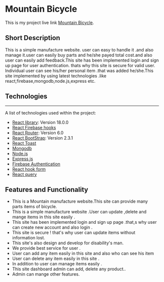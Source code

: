  # Mountain Bicycle

This is my project live link [Mountain Bicycle](https://mountain-bicycle.web.app).

## Short Description
This is a simple manufacture website. user can easy to handle it .and also manage it.user can easily buy parts and he/she payed total cost.and also user can easily add feedback.This site has been implemented login and sign up page for user authentication. thats why this site is secure for valid user. Individual user can see his/her personal item .that was added he/she.This site implemented by using latest technologies .like react,firebase,mongodb,node.js,express etc.

## Technologies
***
A list of technologies used within the project:
* [React library](https://reactjs.org/): Version 18.0.0 
* [React Firebase hooks](https://github.com/CSFrequency/react-firebase-hooks )
* [React Router](https://reactrouter.com/docs/en/v6/getting-started/overview): Version 6.0
* [React BootStrap](https://react-bootstrap.github.io/getting-started/introduction/): Version 2.3.1
* [React Toast](https://www.npmjs.com/package/react-toastify)
* [Mongodb](https://www.mongodb.com/)
* [Node.js](https://nodejs.org/en/)
* [Express js](https://expressjs.com/)
* [Firebase Authentication](https://firebase.google.com/?gclid=CjwKCAjw9e6SBhB2EiwA5myr9o1Uvgd818pxxFWpzUC7u0R0h8Ie6ryVOfSp_gtJM8_zohSlM4XI1BoCeQ8QAvD_BwE&gclsrc=aw.ds)
* [React hook form](https://react-hook-form.com/)
* [React query](https://react-query.tanstack.com/)





 ## Features and Functionality

* This is a Mountain manufacture website.This site can provide many parts items of bicycle. 
* This is a simple manufacture website .User can update ,delete and mange  items in this site easily .
* This site has been implemented login and sign up page .that,s why user can create new account and also login .
* This site is secure ! that's why user can update items without information lost.
* This site's  also design and develop for disability's man.
* We provide best service for user .
* User can add any item easily in this site and also who can see his item
* User can delete any item easily in this site .
* In addition to user can manage items easily .
* This site dashboard admin can add, delete any product.. 
* Admin can mange other features.